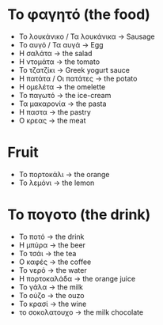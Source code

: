 # Το φαγητό (the food)

- Το λουκάνικο / Τα λουκάνικα -> Sausage
- Το αυγό / Τα αυγά -> Egg
- Η σαλάτα -> the salad
- Η ντομάτα -> the tomato
- Το τζατζίκι -> Greek yogurt sauce
- Η πατάτα / Οι πατάτες -> the potato
- Η ομελέτα -> the omelette
- Το παγωτό -> the ice-cream
- Τα μακαρονία -> the pasta
- Η παστα -> the pastry
- Ο κρεας -> the meat

# Fruit

- Το πορτοκάλι -> the orange
- Το λεμόνι -> the lemon

# Το πογοτο (the drink)

- Το ποτό -> the drink
- Η μπύρα -> the beer
- Το τσάι -> the tea
- Ο καφές -> the coffee
- Το νερό -> the water
- Η πορτοκαλάδα -> the orange juice
- Το γάλα -> the milk
- Το ούζο -> the ouzo
- Το κρασί -> the wine
- το σοκολατουχο -> the milk chocolate

